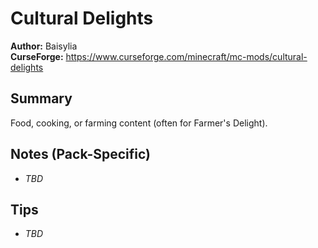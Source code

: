 # Cultural Delights

**Author:** Baisylia  
**CurseForge:** https://www.curseforge.com/minecraft/mc-mods/cultural-delights

## Summary
Food, cooking, or farming content (often for Farmer's Delight).

## Notes (Pack-Specific)
- _TBD_

## Tips
- _TBD_

